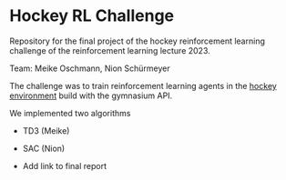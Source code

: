 # Hockey RL Challenge

Repository for the final project of the hockey reinforcement learning challenge of the reinforcement learning lecture 2023.

Team: Meike Oschmann, Nion Schürmeyer

The challenge was to train reinforcement learning agents in the [hockey environment](https://github.com/martius-lab/laser-hockey-env) build with the gymnasium API.

We implemented two algorithms
- TD3 (Meike)
- SAC (Nion)

- Add link to final report
